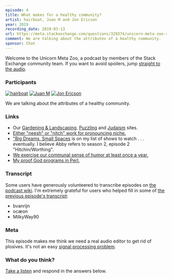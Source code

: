 ```yaml
---
episode: 4
title: What makes for a healthy community?
artist: hairboat, Juan M and Jon Ericson
year: 2019
recording_date: 2019-03-13
url: https://meta.stackexchange.com/questions/329374/unicorn-meta-zoo-4-what-makes-for-a-healthy-community
comment: We are talking about the attributes of a healthy community.
sponsor: Chat
---
```


Welcome to the Unicorn Meta Zoo, a podcast by members of the Stack
Exchange community team. If you want to avoid spoilers, jump
[straight to the audio][1].

### Participants 

[![hairboat](https://stackexchange.com/users/flair/463168.png)](https://stackexchange.com/users/463168)
[![Juan M](https://stackexchange.com/users/flair/6254215.png)](https://stackexchange.com/users/6254215)
[![Jon Ericson](https://stackexchange.com/users/flair/1083.png)](https://stackexchange.com/users/1083)

We are talking about the attributes of a healthy community.

### Links

* Our [Gardening & Landscaping](https://gardening.stackexchange.com/),
  [Puzzling](https://puzzling.stackexchange.com/) and [Judaism](https://judaism.stackexchange.com/) sites.
* [Either "neesh" or "nitch" work for pronouncing niche.](https://english.stackexchange.com/questions/1451/neesh-or-nitch)
* ["Big Dreams, Small Spaces](https://www.netflix.com/title/80232852)
  is on my list of shows to watch . . . eventually. I believe Abby
  refers to season 2, episode 2 "Hitchin/Worthing".
* [We exercise our communal sense of humor at least once a year.](https://stackoverflow.blog/2014/12/15/winter-bash-2014/)
* [My proof God programs in Perl.](https://judaism.stackexchange.com/questions/55823/ptij-perl-programming-in-the-torah/55826#55826)

### Transcript

Some users have generously volunteered to transcribe episodes on
[the podcast wiki](https://github.com/unicorn-meta-zoo/unicorn-meta-zoo.github.io/wiki). I'm
extremely grateful for users who helped fill in some of
[the previous episode's transcript](https://github.com/unicorn-meta-zoo/unicorn-meta-zoo.github.io/wiki/How-do-we-grade-questions%3F-%5BTranscript%5D):

* bvanrijn
* ocæon
* MilkyWay90

### Meta

This episode makes me think we need a real audio editor to get rid of
plosives. It's not an easy
[signal processing problem](https://dsp.stackexchange.com/questions/2993/human-speech-noise-filter).

### What do you think?

[Take a listen][1] and respond in the answers below.


  [1]: https://dts.podtrac.com/redirect.mp3/unicorn-meta-zoo.github.io/episodes/healthy-communities.mp3
